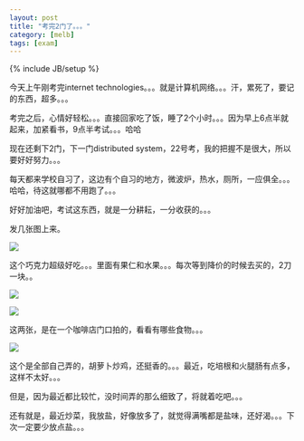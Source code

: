 ```yaml
---
layout: post
title: "考完2门了。。。"
category: [melb]
tags: [exam]
---
```

{% include JB/setup %}

今天上午刚考完internet technologies。。。就是计算机网络。。。汗，累死了，要记的东西，超多。。。

考完之后，心情好轻松。。。直接回家吃了饭，睡了2个小时。。。因为早上6点半就起来，加紧看书，9点半考试。。。哈哈

现在还剩下2门，下一门distributed system，22号考，我的把握不是很大，所以要好好努力。。。

每天都来学校自习了，这边有个自习的地方，微波炉，热水，厕所，一应俱全。。。哈哈，待这就哪都不用跑了。。。

好好加油吧，考试这东西，就是一分耕耘，一分收获的。。。

发几张图上来。

![](https://lh6.googleusercontent.com/-Pe3ZPEFOuak/TN0PpuYez8I/AAAAAAAAAD8/wASBAGCNy6I/s800/23102010200.jpg)

这个巧克力超级好吃。。。里面有果仁和水果。。。每次等到降价的时候去买的，2刀一块。。

![](https://lh3.googleusercontent.com/-CAia48v481o/TN0Po7lC_mI/AAAAAAAAAD0/BcLhVWpoaak/s800/02102010188.jpg)

![](https://lh3.googleusercontent.com/-IRHC45Ov8s8/TN0PpPGxhlI/AAAAAAAAAD4/gu4s-LAlRqc/s800/02102010189.jpg)

这两张，是在一个咖啡店门口拍的，看看有哪些食物。。。

![](https://lh5.googleusercontent.com/-fz1TmcFyyEo/TN0Ppo-hgYI/AAAAAAAAAEA/RwHe2HkTouU/s800/17102010196.jpg)

这个是全部自己弄的，胡萝卜炒鸡，还挺香的。。。最近，吃培根和火腿肠有点多，这样不太好。。。

但是，因为最近都比较忙，没时间弄的那么细致了，将就着吃吧。。。

还有就是，最近炒菜，我放盐，好像放多了，就觉得满嘴都是盐味，还好渴。。。下次一定要少放点盐。。。